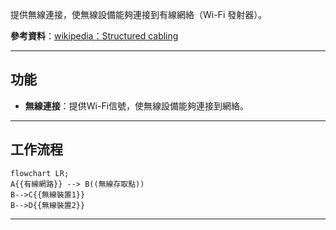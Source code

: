 提供無線連接，使無線設備能夠連接到有線網絡（Wi-Fi 發射器）。

**參考資料**：[wikipedia：Structured cabling](https://en.wikipedia.org/wiki/Wireless_access_point)

---
## 功能
- **無線連接**：提供Wi-Fi信號，使無線設備能夠連接到網絡。

---
## 工作流程

```mermaid
flowchart LR;
A{{有線網路}} --> B((無線存取點))
B-->C{{無線裝置1}}
B-->D{{無線裝置2}}

```

---